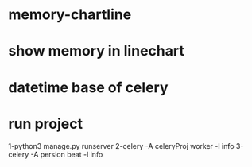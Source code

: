 # memory-chartline
# show memory in linechart
# datetime base of celery
# run project
1-python3 manage.py runserver
2-celery -A celeryProj worker -l info
3-celery -A persion beat -l info 
